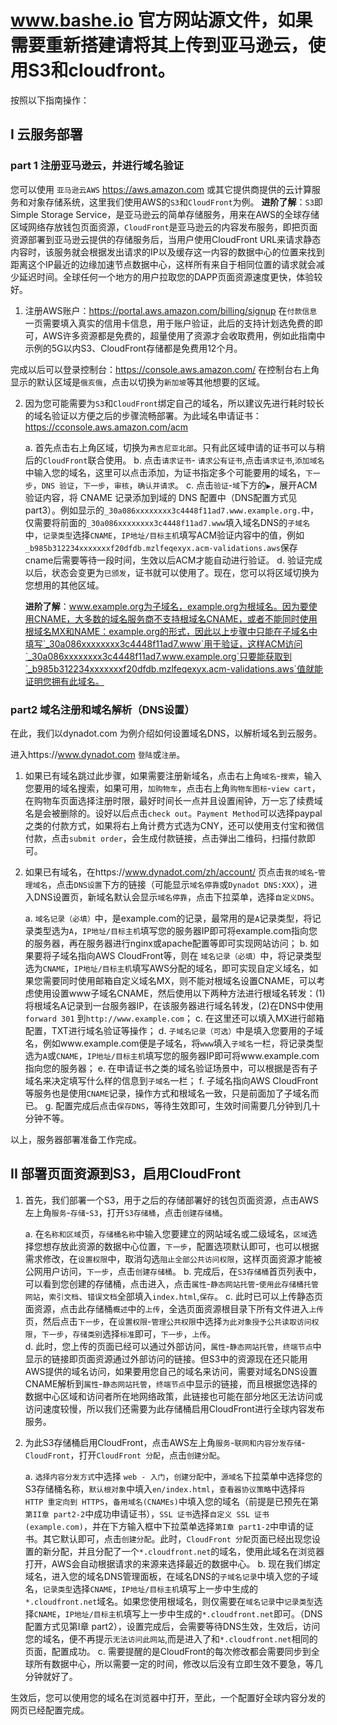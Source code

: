 # www.bashe.io 官方网站源文件，如果需要重新搭建请将其上传到亚马逊云，使用S3和cloudfront。

按照以下指南操作：

## I 云服务部署

### part 1 注册亚马逊云，并进行域名验证

您可以使用 `亚马逊云AWS` https://aws.amazon.com 或其它提供商提供的云计算服务和对象存储系统，这里我们使用AWS的`S3`和`CloudFront`为例。
**进阶了解**：`S3`即Simple Storage Service，是亚马逊云的简单存储服务，用来在AWS的全球存储区域网络存放钱包页面资源，`CloudFront`是亚马逊云的内容发布服务，即把页面资源部署到亚马逊云提供的存储服务后，当用户使用CloudFront URL来请求静态内容时，该服务就会根据发出请求的IP以及缓存这一内容的数据中心的位置来找到距离这个IP最近的边缘加速节点数据中心，这样所有来自于相同位置的请求就会减少延迟时间。全球任何一个地方的用户拉取您的DAPP页面资源速度更快，体验较好。

1. 注册AWS账户：https://portal.aws.amazon.com/billing/signup 在`付款信息`一页需要填入真实的信用卡信息，用于账户验证，此后的支持计划选免费的即可，AWS许多资源都是免费的，超量使用了资源才会收取费用，例如此指南中示例的5G以内S3、CloudFront存储都是免费用12个月。

完成以后可以登录控制台：https://console.aws.amazon.com/ 在控制台右上角显示的默认区域是`俄亥俄`，点击以切换为`新加坡`等其他想要的区域。

2. 因为您可能需要为`S3`和`CloudFront`绑定自己的域名，所以建议先进行耗时较长的域名验证以方便之后的步骤流畅部署。为此域名申请证书：https://cconsole.aws.amazon.com/acm 

    a. 首先点击右上角区域，切换为`弗吉尼亚北部`。只有此区域申请的证书可以与稍后的`CloudFront`联合使用。
    b. 点击`请求证书`- `请求公有证书`,点击`请求证书`,`添加域名`中输入您的域名，这里可以点击添加，为证书指定多个可能要用的域名，`下一步`，`DNS 验证`，`下一步`，`审核`，`确认并请求`。
    c. 点击`验证`-`域`下方的`▶`，展开ACM验证内容，将 CNAME 记录添加到域的 DNS 配置中（DNS配置方式见part3）。例如显示的`_30a086xxxxxxxx3c4448f11ad7.www.example.org.`中，仅需要将前面的`_30a086xxxxxxxx3c4448f11ad7.www`填入域名DNS的`子域名`中，`记录类型`选择`CNAME`，`IP地址/目标主机`填写ACM验证内容中的值，例如`_b985b312234xxxxxxxf20dfdb.mzlfeqexyx.acm-validations.aws`保存cname后需要等待一段时间，生效以后ACM才能自动进行验证。
    d. 验证完成以后，状态会变更为`已颁发`，证书就可以使用了。现在，您可以将区域切换为您想用的其他区域。

    **进阶了解**：www.example.org为子域名，example.org为根域名。因为要使用CNAME，大多数的域名服务商不支持根域名CNAME，或者不能同时使用根域名MX和NAME：example.org的形式，因此以上步骤中只能在子域名中填写`_30a086xxxxxxxx3c4448f11ad7.www`用于验证，这样ACM访问`_30a086xxxxxxxx3c4448f11ad7.www.example.org`只要能获取到`_b985b312234xxxxxxxf20dfdb.mzlfeqexyx.acm-validations.aws`值就能证明您拥有此域名。
    
### part2 域名注册和域名解析（DNS设置）

在此，我们以dynadot.com 为例介绍如何设置域名DNS，以解析域名到云服务。

进入https://www.dynadot.com `登陆`或`注册`。

1. 如果已有域名跳过此步骤，如果需要注册新域名，点击右上角`域名`-`搜索`，输入您要用的域名搜索，如果可用，`加购物车`，点击右上角`购物车图标`-`view cart`，在购物车页面选择注册时限，最好时间长一点并且设置闹钟，万一忘了续费域名是会被删除的。设好以后点击`check out`。`Payment Method`可以选择paypal之类的付款方式，如果将右上角计费方式选为CNY，还可以使用支付宝和微信付款，点击`submit order`，会生成付款链接，点击弹出二维码，扫描付款即可。

2. 如果已有域名，在https://www.dynadot.com/zh/account/ 页点击`我的域名`-`管理域名`，点击`DNS设置`下方的链接（可能显示`域名停靠`或`Dynadot DNS:XXX`），进入DNS设置页，新域名默认会显示`域名停靠`，点击下拉菜单，选择`自定义DNS`。

    a. `域名记录（必填）`中，是example.com的记录，最常用的是`A`记录类型，将记录类型选为`A`，`IP地址/目标主机`填写您的服务器IP即可将example.com指向您的服务器，再在服务器进行nginx或apache配置等即可实现网站访问；
    b. 如果要将子域名指向AWS CloudFront等，则在 `域名记录（必填）`中，将记录类型选为`CNAME`，`IP地址/目标主机`填写AWS分配的域名，即可实现自定义域名，如果您需要同时使用邮箱自定义域名MX，则不能对根域名设置CNAME，可以考虑使用设置www子域名CNAME，然后使用以下两种方法进行根域名转发：(1)将根域名A记录到一台服务器IP，在该服务器进行域名转发，(2)在DNS中使用`forward 301` 到`http://www.example.com`；
    c. 在这里还可以填入MX进行邮箱配置，TXT进行域名验证等操作；
    d. `子域名记录（可选）`中是填入您要用的子域名，例如www.example.com便是子域名，将`www`填入`子域名`一栏，将记录类型选为`A`或`CNAME`，`IP地址/目标主机`填写您的服务器IP即可将www.example.com指向您的服务器；
    e. 在申请证书之类的域名验证场景中，可以根据是否有子域名来决定填写什么样的信息到`子域名`一栏；
    f. 子域名指向AWS CloudFront等服务也是使用`CNAME`记录，操作方式和根域名一致，只是前面加了子域名而已。
    g. 配置完成后点击`保存DNS`，等待生效即可，生效时间需要几分钟到几十分钟不等。

以上，服务器部署准备工作完成。

## II 部署页面资源到S3，启用CloudFront

1. 首先，我们部署一个S3，用于之后的存储部署好的钱包页面资源，点击AWS左上角`服务`-`存储`-`S3`，打开`S3存储桶`，点击`创建存储桶`。

    a. 在`名称和区域`页，`存储桶名称`中输入您要建立的网站域名或二级域名，`区域`选择您想存放此资源的数据中心位置，`下一步`，配置选项默认即可，也可以根据需求修改，在`设置权限`中，取消勾选`阻止全部公共访问权限`，这样页面资源才能被公网用户访问，`下一步`，点击`创建存储桶`。
    b. 完成后，在`S3存储桶`首页列表中，可以看到您创建的存储桶，点击进入，点击`属性`-`静态网站托管`-`使用此存储桶托管网站`，`索引文档`、`错误文档`全部填入`index.html`,`保存`。
    c. 此时已可以上传静态页面资源，点击此存储桶`概述`中的`上传`，全选页面资源根目录下所有文件进入`上传`页，然后点击`下一步`，在`设置权限`-`管理公共权限`中选择`为此对象授予公共读取访问权限`，`下一步`，`存储类别`选择`标准`即可，`下一步`，`上传`。   
    d. 此时，您上传的页面已经可以通过外部访问，`属性`-`静态网站托管`，`终端节点`中显示的链接即页面资源通过外部访问的链接。但S3中的资源现在还只能用AWS提供的域名访问，如果要用您自己的域名来访问，需要对域名DNS设置CNAME解析到`属性`-`静态网站托管`，`终端节点`中显示的链接，而且根据您选择的数据中心区域和访问者所在地网络政策，此链接也可能在部分地区无法访问或访问速度较慢，所以我们还需要为此存储桶启用CloudFront进行全球内容发布服务。

2. 为此S3存储桶启用CloudFront，点击AWS左上角`服务`-`联网和内容分发存储`-`CloudFront`，打开`CloudFront 分配`，点击`创建分配`。

    a. `选择内容分发方式`中选择 `web - 入门`，`创建分配`中，`源域名`下拉菜单中选择您的S3存储桶名称，`默认根对象`中填入`en/index.html`，`查看器协议策略`中选择`将 HTTP 重定向到 HTTPS`，`备用域名(CNAMEs)`中填入您的域名（前提是已预先在第`第II章 part2-2`中成功申请证书），`SSL 证书`选择`自定义 SSL 证书 (example.com)`，并在下方输入框中下拉菜单选择`第I章 part1-2`中申请的证书。其它默认即可，点击`创建分配`。此时，`CloudFront 分配`页面已经出现您设置的新分配，并且分配了一个`*.cloudfront.net`的域名，使用此域名在浏览器打开，AWS会自动根据请求的来源来选择最近的数据中心。
    b. 现在我们绑定域名，进入您的域名DNS管理面板，在域名DNS的`子域名记录`中填入您的子域名，`记录类型`选择`CNAME`，`IP地址/目标主机`填写上一步中生成的`*.cloudfront.net`域名。如果您使用根域名，则仅需要在`域名记录`中`记录类型`选择`CNAME`，`IP地址/目标主机`填写上一步中生成的`*.cloudfront.net`即可。（DNS配置方式见第I章 part2），设置完成后，会需要等待DNS生效，生效后，访问您的域名，便不再提示`无法访问此网站`,而是进入了和`*.cloudfront.net`相同的页面，配置成功。
    c. 需要提醒的是CloudFront的每次修改都会需要同步到全球所有数据中心，所以需要一定的时间，修改以后没有立即生效不要急，等几分钟就好了。


生效后，您可以使用您的域名在浏览器中打开，至此，一个配置好全球内容分发的网页已经配置完成。
